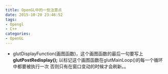 ```yaml
---
title: OpenGL中的一些注意点
date: 2015-10-20 23:46:52
tags: 
- Opengl
- C++
categories: 
- OpenGL
---
```


<!--more-->

- glutDisplayFunction(画图函数)，这个画图函数的最后一句要写上**glutPostRedisplay();**
以标记这个画图函数在glutMainLoop()的每一个循环中都要被执行一次
否则只有在窗口变动的时候才会刷新。。
